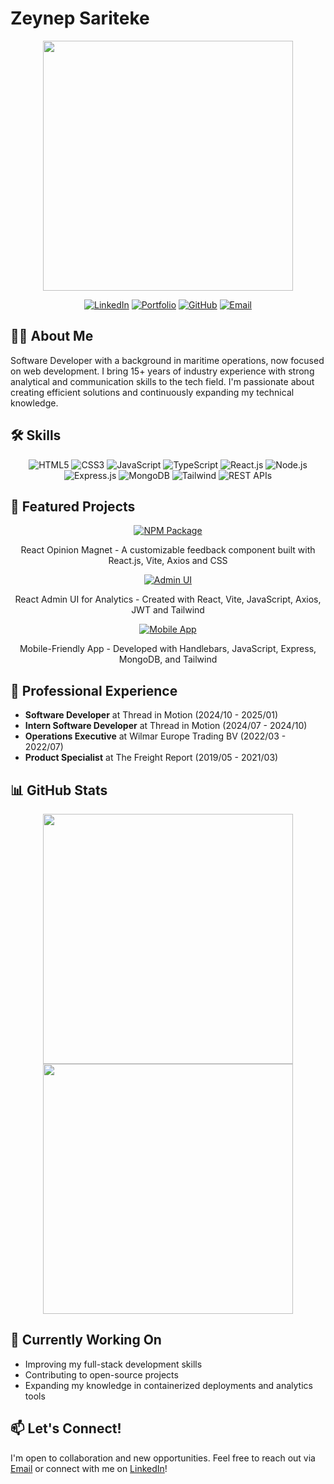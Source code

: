 # Zeynep Sariteke

<div align="center">
  <img src="https://media.giphy.com/media/L1R1tvI9svkIWwpVYr/giphy.gif" width="400"/>
  
  [![LinkedIn](https://img.shields.io/badge/LinkedIn-0077B5?style=for-the-badge&logo=linkedin&logoColor=white)](https://www.linkedin.com/in/zeynep-sariteke/)
  [![Portfolio](https://img.shields.io/badge/Portfolio-000000?style=for-the-badge&logo=github&logoColor=white)](https://zsaritek.github.io/)
  [![GitHub](https://img.shields.io/badge/GitHub-100000?style=for-the-badge&logo=github&logoColor=white)](https://github.com/zsaritek)
  [![Email](https://img.shields.io/badge/Email-D14836?style=for-the-badge&logo=gmail&logoColor=white)](mailto:zsaritek@gmail.com)
</div>

## 👩‍💻 About Me

Software Developer with a background in maritime operations, now focused on web development. I bring 15+ years of industry experience with strong analytical and communication skills to the tech field. I'm passionate about creating efficient solutions and continuously expanding my technical knowledge.

## 🛠️ Skills

<div align="center">
  <img src="https://img.shields.io/badge/HTML5-E34F26?style=for-the-badge&logo=html5&logoColor=white" alt="HTML5"/>
  <img src="https://img.shields.io/badge/CSS3-1572B6?style=for-the-badge&logo=css3&logoColor=white" alt="CSS3"/>
  <img src="https://img.shields.io/badge/JavaScript-F7DF1E?style=for-the-badge&logo=javascript&logoColor=black" alt="JavaScript"/>
  <img src="https://img.shields.io/badge/TypeScript-007ACC?style=for-the-badge&logo=typescript&logoColor=white" alt="TypeScript"/>
  <img src="https://img.shields.io/badge/React-20232A?style=for-the-badge&logo=react&logoColor=61DAFB" alt="React.js"/>
  <img src="https://img.shields.io/badge/Node.js-43853D?style=for-the-badge&logo=node.js&logoColor=white" alt="Node.js"/>
  <img src="https://img.shields.io/badge/Express.js-404D59?style=for-the-badge&logo=express&logoColor=white" alt="Express.js"/>
  <img src="https://img.shields.io/badge/MongoDB-4EA94B?style=for-the-badge&logo=mongodb&logoColor=white" alt="MongoDB"/>
  <img src="https://img.shields.io/badge/Tailwind_CSS-38B2AC?style=for-the-badge&logo=tailwind-css&logoColor=white" alt="Tailwind"/>
  <img src="https://img.shields.io/badge/RESTful_API-005571?style=for-the-badge" alt="REST APIs"/>
</div>

## 🚀 Featured Projects

<div align="center">
  <a href="https://www.npmjs.com/package/react-opinion-magnet">
    <img src="https://img.shields.io/badge/NPM_Package-CB3837?style=for-the-badge&logo=npm&logoColor=white" alt="NPM Package"/>
  </a>
  <p>React Opinion Magnet - A customizable feedback component built with React.js, Vite, Axios and CSS</p>
  
  <a href="https://opinion-magnet.adaptable.app/">
    <img src="https://img.shields.io/badge/Admin_UI-3498DB?style=for-the-badge&logo=react&logoColor=white" alt="Admin UI"/>
  </a>
  <p>React Admin UI for Analytics - Created with React, Vite, JavaScript, Axios, JWT and Tailwind</p>
  
  <a href="https://cocktail-chronicles.adaptable.app/">
    <img src="https://img.shields.io/badge/Mobile_App-9B59B6?style=for-the-badge&logo=javascript&logoColor=white" alt="Mobile App"/>
  </a>
  <p>Mobile-Friendly App - Developed with Handlebars, JavaScript, Express, MongoDB, and Tailwind</p>
</div>

## 👔 Professional Experience

- **Software Developer** at Thread in Motion (2024/10 - 2025/01)
- **Intern Software Developer** at Thread in Motion (2024/07 - 2024/10)
- **Operations Executive** at Wilmar Europe Trading BV (2022/03 - 2022/07)
- **Product Specialist** at The Freight Report (2019/05 - 2021/03)

## 📊 GitHub Stats

<div align="center">
  <img src="https://github-readme-stats.vercel.app/api?username=zsaritek&show_icons=true&theme=tokyonight" width="400">
  <img src="https://github-readme-streak-stats.herokuapp.com/?user=zsaritek&theme=tokyonight" width="400">
</div>

## 🌱 Currently Working On

- Improving my full-stack development skills
- Contributing to open-source projects
- Expanding my knowledge in containerized deployments and analytics tools

## 📫 Let's Connect!

I'm open to collaboration and new opportunities. Feel free to reach out via [Email](mailto:zsaritek@gmail.com) or connect with me on [LinkedIn](https://www.linkedin.com/in/zeynep-sariteke/)!


